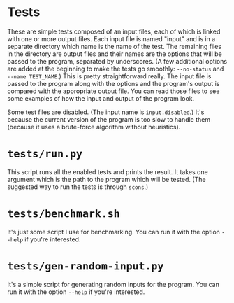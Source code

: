 # Tests

These are simple tests composed of an input files, each of which is linked with one or more output files.
Each input file is named "input" and is in a separate directory which name is the name of the test. The remaining files in the directory are output files and their names are the options that will be passed to the program, separated by underscores. (A few additional options are added at the beginning to make the tests go smoothly: `--no-status` and `--name TEST_NAME`.)
This is pretty straightforward really. The input file is passed to the program along with the options and the program's output is compared with the appropriate output file.
You can read those files to see some examples of how the input and output of the program look.

Some test files are disabled. (The input name is `input.disabled`.)
It's because the current version of the program is too slow to handle them (because it uses a brute-force algorithm without heuristics).


# `tests/run.py`

This script runs all the enabled tests and prints the result.
It takes one argument which is the path to the program which will be tested.
(The suggested way to run the tests is through `scons`.)


# `tests/benchmark.sh`

It's just some script I use for benchmarking.
You can run it with the option `--help` if you're interested.


# `tests/gen-random-input.py`

It's a simple script for generating random inputs for the program.
You can run it with the option `--help` if you're interested.
